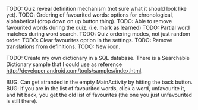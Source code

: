 TODO: Quiz reveal definition mechanism (not sure what it should look like yet).
TODO: Ordering of favourited words: options for chronological, alphabetical (drop down on up button thing).
TODO: Able to remove favourited words during the quiz. (i.e. mark as learned)
TODO: Partial word matches during word search.
TODO: Quiz ordering modes, not just random order.
TODO: Clear favourites option in the settings.
TODO: Remove translations from definitions.
TODO: New icon.

TODO: Create my own dictionary in a SQL database. There is a Searchable Dictionary sample that I could use as reference http://developer.android.com/tools/samples/index.html.

BUG: Can get stranded in the empty MainActivity by hitting the back button.
BUG: if you are in the list of favourited words, click a word, unfavourite it, and hit back, you get the old list of favourites (the one you just unfavourited is still there).